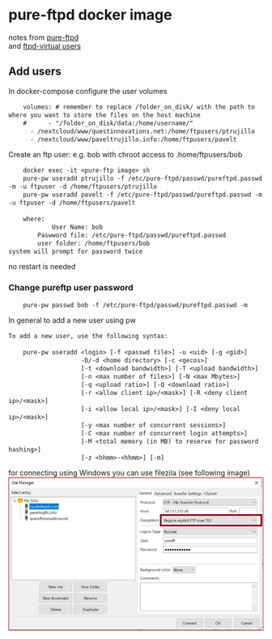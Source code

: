 # pure-ftpd docker image

notes from 
   [pure-ftpd](https://hub.docker.com/r/stilliard/pure-ftpd/)<br/>
and 
   [ftpd-virtual users](https://download.pureftpd.org/pure-ftpd/doc/README.Virtual-Users)
## Add users
In docker-compose configure the user volumes
```
    volumes: # remember to replace /folder_on_disk/ with the path to where you want to store the files on the host machine
    #      - "/folder_on_disk/data:/home/username/"
      - /nextcloud/www/questinnovations.net:/home/ftpusers/ptrujillo
      - /nextcloud/www/paveltrujillo.info:/home/ftpusers/pavelt

```
Create an ftp user: e.g. bob with chroot access to .home/ftpusers/bob
```
    docker exec -it <pure-ftp image> sh
    pure-pw useradd ptrujillo -f /etc/pure-ftpd/passwd/pureftpd.passwd -m -u ftpuser -d /home/ftpusers/ptrujillo
    pure-pw useradd pavelt -f /etc/pure-ftpd/passwd/pureftpd.passwd -m -u ftpuser -d /home/ftpusers/pavelt

    where:
            User Name: bob
        Paswword file: /etc/pure-ftpd/passwd/pureftpd.passwd
        user folder: /home/ftpusers/bob
system will prompt for password twice
```
no restart is needed

### Change pureftp user password
```
    pure-pw passwd bob -f /etc/pure-ftpd/passwd/pureftpd.passwd -m
```

In general to add a new user using pw
```
To add a new user, use the following syntax:

    pure-pw useradd <login> [-f <passwd file>] -u <uid> [-g <gid>]
                    -D/-d <home directory> [-c <gecos>]
                    [-t <download bandwidth>] [-T <upload bandwidth>]
                    [-n <max number of files>] [-N <max Mbytes>]
                    [-q <upload ratio>] [-Q <download ratio>]
                    [-r <allow client ip>/<mask>] [-R <deny client ip>/<mask>]
                    [-i <allow local ip>/<mask>] [-I <deny local ip>/<mask>]
                    [-y <max number of concurrent sessions>]
                    [-C <max number of concurrent login attempts>]
                    [-M <total memory (in MB) to reserve for password hashing>]
                    [-z <hhmm>-<hhmm>] [-m]

```
for connecting using Windows you can use filezila (see following image)
![filezilla for ftp for mydeskweb](../images/filezila.jpg)

